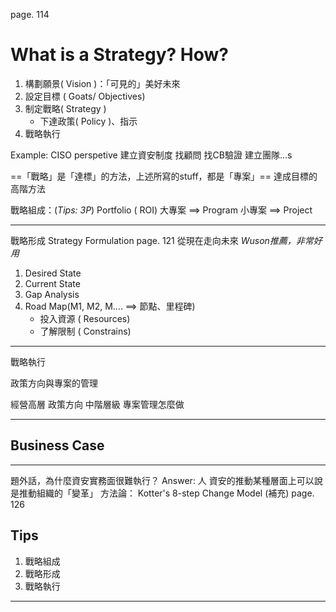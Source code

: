 page. 114
# What is a Strategy? How?
1. 構劃願景( Vision )：「可見的」美好未來
2. 設定目標 ( Goats/ Objectives)
3. 制定戰略( Strategy )
	- 下達政策( Policy )、指示
4. 戰略執行

Example: CISO perspetive
建立資安制度
	找顧問
	找CB驗證
建立團隊...s

==「戰略」是「達標」的方法，上述所寫的stuff，都是「專案」==
達成目標的高階方法

戰略組成：(*Tips: 3P*)
	Portfolio ( ROI) 
	大專案 ==> Program
	小專案 ==> Project

---

戰略形成 Strategy Formulation
page. 121
從現在走向未來
*Wuson推薦，非常好用*
1. Desired State
2. Current State
3. Gap Analysis
4. Road Map(M1, M2, M.... ==> 節點、里程碑)
	- 投入資源 ( Resources)
	- 了解限制 ( Constrains)

---
戰略執行

政策方向與專案的管理

經營高層
	政策方向
中階層級
	專案管理怎麼做

---
## Business Case

---
題外話，為什麼資安實務面很難執行？
Answer: 人
資安的推動某種層面上可以說是推動組織的「變革」
方法論： Kotter's 8-step Change Model (補充)
page. 126

## Tips

1. 戰略組成
2. 戰略形成
3. 戰略執行

---




